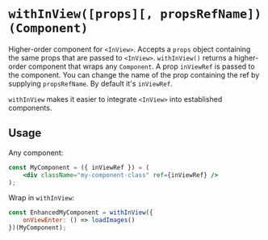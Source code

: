 # `withInView([props][, propsRefName])(Component)`

Higher-order component for `<InView>`. Accepts a `props` object containing the same props that are passed to `<InView>`. `withInView()` returns a higher-order component that wraps any `Component`. A prop `inViewRef` is passed to the component. You can change the name of the prop containing the ref by supplying `propsRefName`. By default it's `inViewRef`.

`withInView` makes it easier to integrate `<InView>` into established components.

## Usage

Any component:

```jsx
const MyComponent = ({ inViewRef }) = (
    <div className="my-component-class" ref={inViewRef} />
);
```

Wrap in `withInView`:

```javascript
const EnhancedMyComponent = withInView({
    onViewEnter: () => loadImages()
})(MyComponent);
```
